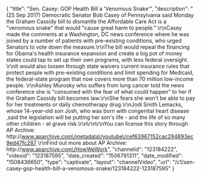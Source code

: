 {
    "title": "Sen. Casey: GOP Health Bill a 'Venomous Snake'",
    "description": "(25 Sep 2017) Democratic Senator Bob Casey of Pennsylvania said Monday the Graham Cassidy bill to dismantle the Affordable Care Act is a \"venomous snake\" that would \"cause great harm to people.\" \r\nCasey made the comments at a Washington, DC news conference where he was joined by a number of patients with pre-existing conditions, who urged Senators to vote down the measure.\r\nThe bill would repeal the financing for Obama's health insurance expansion and create a big pot of money states could tap to set up their own programs, with less federal oversight. \r\nIt would also loosen through state waivers current insurance rules that protect people with pre-existing conditions and limit spending for Medicaid, the federal-state program that now covers more than 70 million low-income people.  \r\nAshley Murosky who suffers from lung cancer told the news conference she is \"consumed with the fear of what could happen\" to her if the Graham Cassidy bill becomes law.\r\nShe fears she won't be able to pay for her treatments or daily chemotherapy drug.\r\nJodi Smith Lemacks, whose 14-year-old son Josh, who was born with congenital heart disease ,said the legislation will be putting her son's life - and the life of so many other children - at grave risk.\r\n\r\n\r\nYou can license this story through AP Archive: http:\/\/www.aparchive.com\/metadata\/youtube\/cef63967152cac294893ec9ed47fc287 \r\nFind out more about AP Archive: http:\/\/www.aparchive.com\/HowWeWork",
    "channelid": "123184222",
    "videoid": "123187595",
    "date_created": "1506791311",
    "date_modified": "1508436650",
    "type": "captivate",
    "layout": "channelVideo",
    "url": "\/c1\/sen-casey-gop-health-bill-a-venomous-snake\/123184222-123187595"
}